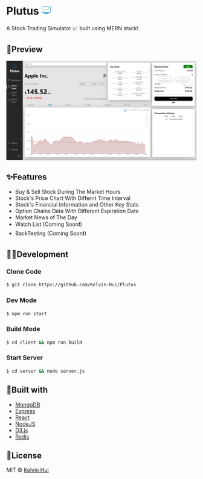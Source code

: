 # Plutus <img src="client/src/Assets/Plutus Icon.svg" height=25px width =25px vertical-align='middle'>

A Stock Trading Simulator 📈 built using MERN stack!

## 👀Preview

![Project Image](client/src/Assets/snapshot.png)

## ✨Features

-   Buy & Sell Stock During The Market Hours
-   Stock's Price Chart With Differnt Time Interval
-   Stock's Financial Information and Other Key Stats
-   Option Chains Data With Different Expiration Date
-   Market News of The Day
-   Watch List (Coming Soon❗)
-   BackTesting (Coming Soon❗)

## 👨‍💻Development

### Clone Code

```sh
$ git clone https://github.com/Kelvin-Hui/Plutus
```

### Dev Mode

```sh
$ npm run start
```

### Build Mode

```sh
$ cd client && npm run build
```

### Start Server

```sh
$ cd server && node server.js
```

## 🔨Built with

-   [MongoDB](https://www.mongodb.com/)
-   [Express](https://expressjs.com/)
-   [React](https://reactjs.org/)
-   [NodeJS](https://nodejs.org/en/)
-   [D3.js](https://d3js.org/)
-   [Redis](https://redis.io/)

## 📄License

MIT © [Kelvin Hui](http://KelvinHui.me)
